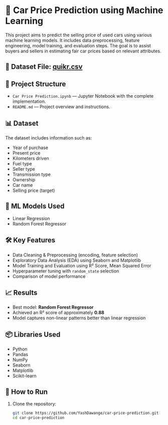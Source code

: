 # 🚗 Car Price Prediction using Machine Learning

This project aims to predict the selling price of used cars using various machine learning models. It includes data preprocessing, feature engineering, model training, and evaluation steps. The goal is to assist buyers and sellers in estimating fair car prices based on relevant attributes.

## 📂 Dataset File: [quikr.csv](./quikr.csv)


## 📁 Project Structure

- `Car Price Prediction.ipynb` — Jupyter Notebook with the complete implementation.
- `README.md` — Project overview and instructions.

## 📊 Dataset

The dataset includes information such as:
- Year of purchase
- Present price
- Kilometers driven
- Fuel type
- Seller type
- Transmission type
- Ownership
- Car name
- Selling price (target)

## 🧠 ML Models Used

- Linear Regression
- Random Forest Regressor

## 🛠️ Key Features

- Data Cleaning & Preprocessing (encoding, feature selection)
- Exploratory Data Analysis (EDA) using Seaborn and Matplotlib
- Model Training and Evaluation using R² Score, Mean Squared Error
- Hyperparameter tuning with `random_state` selection
- Comparison of model performance

## 📈 Results

- Best model: **Random Forest Regressor**
- Achieved an R² score of approximately **0.88**
- Model captures non-linear patterns better than linear regression

## 📦 Libraries Used

- Python
- Pandas
- NumPy
- Seaborn
- Matplotlib
- Scikit-learn

## 🚀 How to Run

1. Clone the repository:
   ```bash
   git clone https://github.com/YashDawange/car-price-prediction.git
   cd car-price-prediction
